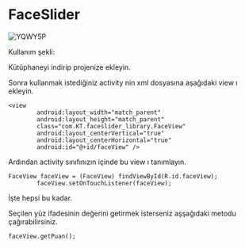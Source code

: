 # FaceSlider

![YQWY5P](http://i.giphy.com/3oz8xSOP52hywzMXTi.gif)

Kullanım şekli:

Kütüphaneyi indirip projenize ekleyin.

Sonra kullanmak istediğiniz activity nin xml dosyasına aşağıdaki view ı ekleyin.

```
<view
        android:layout_width="match_parent"
        android:layout_height="match_parent"
        class="com.KT.faceslider_library.FaceView"
        android:layout_centerVertical="true"
        android:layout_centerHorizontal="true"
        android:id="@+id/faceView" />
```
        
Ardından activity sınıfınızın içinde bu view ı tanımlayın.

```
FaceView faceView = (FaceView) findViewById(R.id.faceView);
        faceView.setOnTouchListener(faceView);
```

İşte hepsi bu kadar.
        
Seçilen yüz ifadesinin değerini getirmek isterseniz aşşağıdaki metodu çağırabilirsiniz.

```
faceView.getPuan();
```
